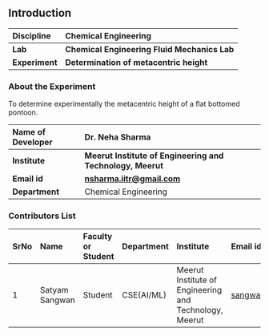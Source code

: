 ## Introduction



<b>Discipline | <b>Chemical Engineering
:--|:--|
<b> Lab | <b> Chemical Engineering Fluid Mechanics Lab
<b> Experiment|     <b> Determination of metacentric height

### About the Experiment 

To determine experimentally the metacentric height of a flat bottomed pontoon.

<b>Name of Developer | <b> Dr. Neha Sharma 
:--|:--|
<b> Institute | <b>  Meerut Institute of Engineering and Technology, Meerut
<b> Email id|     <b>  	nsharma.iitr@gmail.com
<b> Department |  	Chemical Engineering 

### Contributors List

SrNo | Name | Faculty or Student | Department| Institute | Email id
:--|:--|:--|:--|:--|:--|
1 |Satyam Sangwan |Student | CSE(AI/ML)| Meerut Institute of Engineering and Technology, Meerut |sangwanmadhu2003@gmail.com

